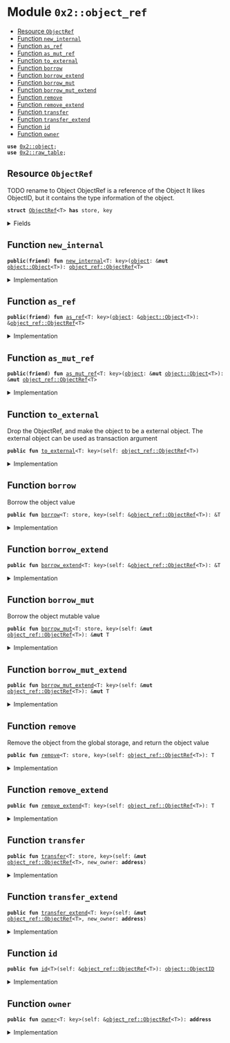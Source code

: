 
<a name="0x2_object_ref"></a>

# Module `0x2::object_ref`



-  [Resource `ObjectRef`](#0x2_object_ref_ObjectRef)
-  [Function `new_internal`](#0x2_object_ref_new_internal)
-  [Function `as_ref`](#0x2_object_ref_as_ref)
-  [Function `as_mut_ref`](#0x2_object_ref_as_mut_ref)
-  [Function `to_external`](#0x2_object_ref_to_external)
-  [Function `borrow`](#0x2_object_ref_borrow)
-  [Function `borrow_extend`](#0x2_object_ref_borrow_extend)
-  [Function `borrow_mut`](#0x2_object_ref_borrow_mut)
-  [Function `borrow_mut_extend`](#0x2_object_ref_borrow_mut_extend)
-  [Function `remove`](#0x2_object_ref_remove)
-  [Function `remove_extend`](#0x2_object_ref_remove_extend)
-  [Function `transfer`](#0x2_object_ref_transfer)
-  [Function `transfer_extend`](#0x2_object_ref_transfer_extend)
-  [Function `id`](#0x2_object_ref_id)
-  [Function `owner`](#0x2_object_ref_owner)


<pre><code><b>use</b> <a href="object.md#0x2_object">0x2::object</a>;
<b>use</b> <a href="raw_table.md#0x2_raw_table">0x2::raw_table</a>;
</code></pre>



<a name="0x2_object_ref_ObjectRef"></a>

## Resource `ObjectRef`

TODO rename to Object
ObjectRef<T> is a reference of the Object<T>
It likes ObjectID, but it contains the type information of the object.


<pre><code><b>struct</b> <a href="object_ref.md#0x2_object_ref_ObjectRef">ObjectRef</a>&lt;T&gt; <b>has</b> store, key
</code></pre>



<details>
<summary>Fields</summary>


<dl>
<dt>
<code>id: <a href="object.md#0x2_object_ObjectID">object::ObjectID</a></code>
</dt>
<dd>

</dd>
</dl>


</details>

<a name="0x2_object_ref_new_internal"></a>

## Function `new_internal`



<pre><code><b>public</b>(<b>friend</b>) <b>fun</b> <a href="object_ref.md#0x2_object_ref_new_internal">new_internal</a>&lt;T: key&gt;(<a href="object.md#0x2_object">object</a>: &<b>mut</b> <a href="object.md#0x2_object_Object">object::Object</a>&lt;T&gt;): <a href="object_ref.md#0x2_object_ref_ObjectRef">object_ref::ObjectRef</a>&lt;T&gt;
</code></pre>



<details>
<summary>Implementation</summary>


<pre><code><b>public</b>(<b>friend</b>) <b>fun</b> <a href="object_ref.md#0x2_object_ref_new_internal">new_internal</a>&lt;T: key&gt;(<a href="object.md#0x2_object">object</a>: &<b>mut</b> Object&lt;T&gt;) : <a href="object_ref.md#0x2_object_ref_ObjectRef">ObjectRef</a>&lt;T&gt; {
    <a href="object_ref.md#0x2_object_ref_ObjectRef">ObjectRef</a> {
        id: <a href="object.md#0x2_object_id">object::id</a>(<a href="object.md#0x2_object">object</a>),
    }
}
</code></pre>



</details>

<a name="0x2_object_ref_as_ref"></a>

## Function `as_ref`



<pre><code><b>public</b>(<b>friend</b>) <b>fun</b> <a href="object_ref.md#0x2_object_ref_as_ref">as_ref</a>&lt;T: key&gt;(<a href="object.md#0x2_object">object</a>: &<a href="object.md#0x2_object_Object">object::Object</a>&lt;T&gt;): &<a href="object_ref.md#0x2_object_ref_ObjectRef">object_ref::ObjectRef</a>&lt;T&gt;
</code></pre>



<details>
<summary>Implementation</summary>


<pre><code><b>public</b>(<b>friend</b>) <b>fun</b> <a href="object_ref.md#0x2_object_ref_as_ref">as_ref</a>&lt;T: key&gt;(<a href="object.md#0x2_object">object</a>: &Object&lt;T&gt;) : &<a href="object_ref.md#0x2_object_ref_ObjectRef">ObjectRef</a>&lt;T&gt;{
    <a href="object_ref.md#0x2_object_ref_as_ref_inner">as_ref_inner</a>&lt;<a href="object_ref.md#0x2_object_ref_ObjectRef">ObjectRef</a>&lt;T&gt;&gt;(<a href="object.md#0x2_object_id">object::id</a>(<a href="object.md#0x2_object">object</a>))
}
</code></pre>



</details>

<a name="0x2_object_ref_as_mut_ref"></a>

## Function `as_mut_ref`



<pre><code><b>public</b>(<b>friend</b>) <b>fun</b> <a href="object_ref.md#0x2_object_ref_as_mut_ref">as_mut_ref</a>&lt;T: key&gt;(<a href="object.md#0x2_object">object</a>: &<b>mut</b> <a href="object.md#0x2_object_Object">object::Object</a>&lt;T&gt;): &<b>mut</b> <a href="object_ref.md#0x2_object_ref_ObjectRef">object_ref::ObjectRef</a>&lt;T&gt;
</code></pre>



<details>
<summary>Implementation</summary>


<pre><code><b>public</b>(<b>friend</b>) <b>fun</b> <a href="object_ref.md#0x2_object_ref_as_mut_ref">as_mut_ref</a>&lt;T: key&gt;(<a href="object.md#0x2_object">object</a>: &<b>mut</b> Object&lt;T&gt;) : &<b>mut</b> <a href="object_ref.md#0x2_object_ref_ObjectRef">ObjectRef</a>&lt;T&gt;{
    <a href="object_ref.md#0x2_object_ref_as_mut_ref_inner">as_mut_ref_inner</a>&lt;<a href="object_ref.md#0x2_object_ref_ObjectRef">ObjectRef</a>&lt;T&gt;&gt;(<a href="object.md#0x2_object_id">object::id</a>(<a href="object.md#0x2_object">object</a>))
}
</code></pre>



</details>

<a name="0x2_object_ref_to_external"></a>

## Function `to_external`

Drop the ObjectRef<T>, and make the object to be a external object.
The external object can be used as transaction argument


<pre><code><b>public</b> <b>fun</b> <a href="object_ref.md#0x2_object_ref_to_external">to_external</a>&lt;T: key&gt;(self: <a href="object_ref.md#0x2_object_ref_ObjectRef">object_ref::ObjectRef</a>&lt;T&gt;)
</code></pre>



<details>
<summary>Implementation</summary>


<pre><code><b>public</b> <b>fun</b> <a href="object_ref.md#0x2_object_ref_to_external">to_external</a>&lt;T: key&gt;(self: <a href="object_ref.md#0x2_object_ref_ObjectRef">ObjectRef</a>&lt;T&gt;){
    <b>let</b> <a href="object_ref.md#0x2_object_ref_ObjectRef">ObjectRef</a>{id} = self;
    <b>let</b> obj = <a href="raw_table.md#0x2_raw_table_borrow_mut_from_global">raw_table::borrow_mut_from_global</a>&lt;T&gt;(&id);
    <a href="object.md#0x2_object_set_external">object::set_external</a>(obj, <b>true</b>);
}
</code></pre>



</details>

<a name="0x2_object_ref_borrow"></a>

## Function `borrow`

Borrow the object value


<pre><code><b>public</b> <b>fun</b> <a href="object_ref.md#0x2_object_ref_borrow">borrow</a>&lt;T: store, key&gt;(self: &<a href="object_ref.md#0x2_object_ref_ObjectRef">object_ref::ObjectRef</a>&lt;T&gt;): &T
</code></pre>



<details>
<summary>Implementation</summary>


<pre><code><b>public</b> <b>fun</b> <a href="object_ref.md#0x2_object_ref_borrow">borrow</a>&lt;T: key + store&gt;(self: &<a href="object_ref.md#0x2_object_ref_ObjectRef">ObjectRef</a>&lt;T&gt;): &T {
    <b>let</b> obj = <a href="raw_table.md#0x2_raw_table_borrow_from_global">raw_table::borrow_from_global</a>&lt;T&gt;(&self.id);
    <a href="object.md#0x2_object_borrow">object::borrow</a>(obj)
}
</code></pre>



</details>

<a name="0x2_object_ref_borrow_extend"></a>

## Function `borrow_extend`



<pre><code><b>public</b> <b>fun</b> <a href="object_ref.md#0x2_object_ref_borrow_extend">borrow_extend</a>&lt;T: key&gt;(self: &<a href="object_ref.md#0x2_object_ref_ObjectRef">object_ref::ObjectRef</a>&lt;T&gt;): &T
</code></pre>



<details>
<summary>Implementation</summary>


<pre><code><b>public</b> <b>fun</b> <a href="object_ref.md#0x2_object_ref_borrow_extend">borrow_extend</a>&lt;T: key&gt;(self: &<a href="object_ref.md#0x2_object_ref_ObjectRef">ObjectRef</a>&lt;T&gt;): &T {
    <b>let</b> obj = <a href="raw_table.md#0x2_raw_table_borrow_from_global">raw_table::borrow_from_global</a>&lt;T&gt;(&self.id);
    <a href="object.md#0x2_object_borrow">object::borrow</a>(obj)
}
</code></pre>



</details>

<a name="0x2_object_ref_borrow_mut"></a>

## Function `borrow_mut`

Borrow the object mutable value


<pre><code><b>public</b> <b>fun</b> <a href="object_ref.md#0x2_object_ref_borrow_mut">borrow_mut</a>&lt;T: store, key&gt;(self: &<b>mut</b> <a href="object_ref.md#0x2_object_ref_ObjectRef">object_ref::ObjectRef</a>&lt;T&gt;): &<b>mut</b> T
</code></pre>



<details>
<summary>Implementation</summary>


<pre><code><b>public</b> <b>fun</b> <a href="object_ref.md#0x2_object_ref_borrow_mut">borrow_mut</a>&lt;T: key + store&gt;(self: &<b>mut</b> <a href="object_ref.md#0x2_object_ref_ObjectRef">ObjectRef</a>&lt;T&gt;): &<b>mut</b> T {
    <b>let</b> obj = <a href="raw_table.md#0x2_raw_table_borrow_mut_from_global">raw_table::borrow_mut_from_global</a>&lt;T&gt;(&self.id);
    <a href="object.md#0x2_object_borrow_mut">object::borrow_mut</a>(obj)
}
</code></pre>



</details>

<a name="0x2_object_ref_borrow_mut_extend"></a>

## Function `borrow_mut_extend`



<pre><code><b>public</b> <b>fun</b> <a href="object_ref.md#0x2_object_ref_borrow_mut_extend">borrow_mut_extend</a>&lt;T: key&gt;(self: &<b>mut</b> <a href="object_ref.md#0x2_object_ref_ObjectRef">object_ref::ObjectRef</a>&lt;T&gt;): &<b>mut</b> T
</code></pre>



<details>
<summary>Implementation</summary>


<pre><code><b>public</b> <b>fun</b> <a href="object_ref.md#0x2_object_ref_borrow_mut_extend">borrow_mut_extend</a>&lt;T: key&gt;(self: &<b>mut</b> <a href="object_ref.md#0x2_object_ref_ObjectRef">ObjectRef</a>&lt;T&gt;): &<b>mut</b> T {
    <b>let</b> obj = <a href="raw_table.md#0x2_raw_table_borrow_mut_from_global">raw_table::borrow_mut_from_global</a>&lt;T&gt;(&self.id);
    <a href="object.md#0x2_object_borrow_mut">object::borrow_mut</a>(obj)
}
</code></pre>



</details>

<a name="0x2_object_ref_remove"></a>

## Function `remove`

Remove the object from the global storage, and return the object value


<pre><code><b>public</b> <b>fun</b> <a href="object_ref.md#0x2_object_ref_remove">remove</a>&lt;T: store, key&gt;(self: <a href="object_ref.md#0x2_object_ref_ObjectRef">object_ref::ObjectRef</a>&lt;T&gt;): T
</code></pre>



<details>
<summary>Implementation</summary>


<pre><code><b>public</b> <b>fun</b> <a href="object_ref.md#0x2_object_ref_remove">remove</a>&lt;T: key + store&gt;(self: <a href="object_ref.md#0x2_object_ref_ObjectRef">ObjectRef</a>&lt;T&gt;) : T {
    <b>let</b> <a href="object_ref.md#0x2_object_ref_ObjectRef">ObjectRef</a>{id} = self;
    <b>let</b> <a href="object.md#0x2_object">object</a> = <a href="raw_table.md#0x2_raw_table_remove_from_global">raw_table::remove_from_global</a>(&id);
    <b>let</b> (_id, _owner, value) = <a href="object.md#0x2_object_unpack">object::unpack</a>(<a href="object.md#0x2_object">object</a>);
    value
}
</code></pre>



</details>

<a name="0x2_object_ref_remove_extend"></a>

## Function `remove_extend`



<pre><code><b>public</b> <b>fun</b> <a href="object_ref.md#0x2_object_ref_remove_extend">remove_extend</a>&lt;T: key&gt;(self: <a href="object_ref.md#0x2_object_ref_ObjectRef">object_ref::ObjectRef</a>&lt;T&gt;): T
</code></pre>



<details>
<summary>Implementation</summary>


<pre><code><b>public</b> <b>fun</b> <a href="object_ref.md#0x2_object_ref_remove_extend">remove_extend</a>&lt;T: key&gt;(self: <a href="object_ref.md#0x2_object_ref_ObjectRef">ObjectRef</a>&lt;T&gt;) : T {
    <b>let</b> <a href="object_ref.md#0x2_object_ref_ObjectRef">ObjectRef</a>{id} = self;
    <b>let</b> <a href="object.md#0x2_object">object</a> = <a href="raw_table.md#0x2_raw_table_remove_from_global">raw_table::remove_from_global</a>(&id);
    <b>let</b> (_id, _owner, value) = <a href="object.md#0x2_object_unpack">object::unpack</a>(<a href="object.md#0x2_object">object</a>);
    value
}
</code></pre>



</details>

<a name="0x2_object_ref_transfer"></a>

## Function `transfer`



<pre><code><b>public</b> <b>fun</b> <a href="object_ref.md#0x2_object_ref_transfer">transfer</a>&lt;T: store, key&gt;(self: &<b>mut</b> <a href="object_ref.md#0x2_object_ref_ObjectRef">object_ref::ObjectRef</a>&lt;T&gt;, new_owner: <b>address</b>)
</code></pre>



<details>
<summary>Implementation</summary>


<pre><code><b>public</b> <b>fun</b> <a href="object_ref.md#0x2_object_ref_transfer">transfer</a>&lt;T: key + store&gt;(self: &<b>mut</b> <a href="object_ref.md#0x2_object_ref_ObjectRef">ObjectRef</a>&lt;T&gt;, new_owner: <b>address</b>) {
    <b>let</b> obj = <a href="raw_table.md#0x2_raw_table_borrow_mut_from_global">raw_table::borrow_mut_from_global</a>&lt;T&gt;(&self.id);
    <a href="object.md#0x2_object_set_owner">object::set_owner</a>(obj, new_owner);
}
</code></pre>



</details>

<a name="0x2_object_ref_transfer_extend"></a>

## Function `transfer_extend`



<pre><code><b>public</b> <b>fun</b> <a href="object_ref.md#0x2_object_ref_transfer_extend">transfer_extend</a>&lt;T: key&gt;(self: &<b>mut</b> <a href="object_ref.md#0x2_object_ref_ObjectRef">object_ref::ObjectRef</a>&lt;T&gt;, new_owner: <b>address</b>)
</code></pre>



<details>
<summary>Implementation</summary>


<pre><code><b>public</b> <b>fun</b> <a href="object_ref.md#0x2_object_ref_transfer_extend">transfer_extend</a>&lt;T: key&gt;(self: &<b>mut</b> <a href="object_ref.md#0x2_object_ref_ObjectRef">ObjectRef</a>&lt;T&gt;, new_owner: <b>address</b>) {
    <b>let</b> obj = <a href="raw_table.md#0x2_raw_table_borrow_mut_from_global">raw_table::borrow_mut_from_global</a>&lt;T&gt;(&self.id);
    <a href="object.md#0x2_object_set_owner">object::set_owner</a>(obj, new_owner);
}
</code></pre>



</details>

<a name="0x2_object_ref_id"></a>

## Function `id`



<pre><code><b>public</b> <b>fun</b> <a href="object_ref.md#0x2_object_ref_id">id</a>&lt;T&gt;(self: &<a href="object_ref.md#0x2_object_ref_ObjectRef">object_ref::ObjectRef</a>&lt;T&gt;): <a href="object.md#0x2_object_ObjectID">object::ObjectID</a>
</code></pre>



<details>
<summary>Implementation</summary>


<pre><code><b>public</b> <b>fun</b> <a href="object_ref.md#0x2_object_ref_id">id</a>&lt;T&gt;(self: &<a href="object_ref.md#0x2_object_ref_ObjectRef">ObjectRef</a>&lt;T&gt;): ObjectID {
    self.id
}
</code></pre>



</details>

<a name="0x2_object_ref_owner"></a>

## Function `owner`



<pre><code><b>public</b> <b>fun</b> <a href="object_ref.md#0x2_object_ref_owner">owner</a>&lt;T: key&gt;(self: &<a href="object_ref.md#0x2_object_ref_ObjectRef">object_ref::ObjectRef</a>&lt;T&gt;): <b>address</b>
</code></pre>



<details>
<summary>Implementation</summary>


<pre><code><b>public</b> <b>fun</b> <a href="object_ref.md#0x2_object_ref_owner">owner</a>&lt;T: key&gt;(self: &<a href="object_ref.md#0x2_object_ref_ObjectRef">ObjectRef</a>&lt;T&gt;): <b>address</b> {
    <b>let</b> obj = <a href="raw_table.md#0x2_raw_table_borrow_from_global">raw_table::borrow_from_global</a>&lt;T&gt;(&self.id);
    <a href="object.md#0x2_object_owner">object::owner</a>(obj)
}
</code></pre>



</details>
